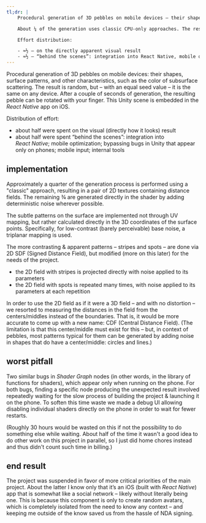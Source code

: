 ```yaml
---
tl;dr: |
    Procedural generation of 3D pebbles on mobile devices – their shapes, surface patterns, and other characteristics (like color of subsurface scattering). The result is random but deterministic. After a couple of seconds for generation, the resultant pebble can be rotated via touch screen. This Unity scene is integrated into a React Native application on iOS.

    About ¼ of the generation uses classic CPU-only approaches. The result is a couple of 2D textures containing distance fields. The rest is done right in the shaders, basically via adding a deterministic noise to every possible “nook and cranny”.

    Effort distribution:

    - ≈½ – on the directly apparent visual result
    - ≈½ – “behind the scenes”: integration into React Native, mobile optimization, addressing Unity bugs reproducible only directly on the phones, mobile input, and internal tools
---
```


Procedural generation of 3D pebbles on mobile devices: their shapes, surface patterns, and other characteristics, such as the color of subsurface scattering. The result is random, but – with an equal seed value – it is the same on any device. After a couple of seconds of generation, the resulting pebble can be rotated with your finger. This Unity scene is embedded in the *React Native* app on iOS.

Distribution of effort:

- about half were spent on the visual (directly how it looks) result
- about half were spent “behind the scenes”: integration into *React Native*; mobile optimization; bypassing bugs in Unity that appear only on phones; mobile input; internal tools

## implementation

Approximately a quarter of the generation process is performed using a "classic" approach, resulting in a pair of 2D textures containing distance fields. The remaining ¾ are generated directly in the shader by adding deterministic noise wherever possible.

The subtle patterns on the surface are implemented not through UV mapping, but rather calculated directly in the 3D coordinates of the surface points. Specifically, for low-contrast (barely perceivable) base noise, a triplanar mapping is used.

The more contrasting & apparent patterns – stripes and spots – are done via 2D SDF (Signed Distance Field), but modified (more on this later) for the needs of the project.

- the 2D field with stripes is projected directly with noise applied to its parameters
- the 2D field with spots is repeated many times, with noise applied to its parameters at each repetition

In order to use the 2D field as if it were a 3D field – and with no distortion – we resorted to measuring the distances in the field from the centers/middles instead of the boundaries. That is, it would be more accurate to come up with a new name: CDF (Central Distance Field). (The limitation is that this center/middle must exist for this – but, in context of pebbles, most patterns typical for them can be generated by adding noise in shapes that do have a center/middle: circles and lines.)

## worst pitfall

Two similar bugs in *Shader Graph* nodes (in other words, in the library of functions for shaders), which appear only when running on the phone. For both bugs, finding a specific node producing the unexpected result involved repeatedly waiting for the slow process of building the project & launching it on the phone. To soften this time waste we made a debug UI allowing disabling individual shaders directly on the phone in order to wait for fewer restarts.

(Roughly 30 hours would be wasted on this if not the possibility to do something else while waiting. About half of the time it wasn't a good idea to do other work on this project in parallel, so I just did home chores instead and thus didn't count such time in billing.)

## end result

The project was suspended in favor of more critical priorities of the main project. About the latter I know only that it’s an iOS (built with *React Native*) app that is somewhat like a social network – likely without literally being one. This is because this component is only to create random avatars, which is completely isolated from the need to know any context – and keeping me outside of the know saved us from the hassle of NDA signing.
